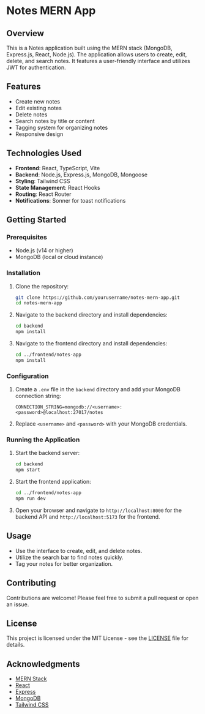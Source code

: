 # Notes MERN App

## Overview

This is a Notes application built using the MERN stack (MongoDB, Express.js, React, Node.js). The application allows users to create, edit, delete, and search notes. It features a user-friendly interface and utilizes JWT for authentication.

## Features

- Create new notes
- Edit existing notes
- Delete notes
- Search notes by title or content
- Tagging system for organizing notes
- Responsive design

## Technologies Used

- **Frontend**: React, TypeScript, Vite
- **Backend**: Node.js, Express.js, MongoDB, Mongoose
- **Styling**: Tailwind CSS
- **State Management**: React Hooks
- **Routing**: React Router
- **Notifications**: Sonner for toast notifications

## Getting Started

### Prerequisites

- Node.js (v14 or higher)
- MongoDB (local or cloud instance)

### Installation

1. Clone the repository:

   ```bash
   git clone https://github.com/yourusername/notes-mern-app.git
   cd notes-mern-app
   ```

2. Navigate to the backend directory and install dependencies:

   ```bash
   cd backend
   npm install
   ```

3. Navigate to the frontend directory and install dependencies:

   ```bash
   cd ../frontend/notes-app
   npm install
   ```

### Configuration

1. Create a `.env` file in the `backend` directory and add your MongoDB connection string:

   ```plaintext
   CONNECTION_STRING=mongodb://<username>:<password>@localhost:27017/notes
   ```

2. Replace `<username>` and `<password>` with your MongoDB credentials.

### Running the Application

1. Start the backend server:

   ```bash
   cd backend
   npm start
   ```

2. Start the frontend application:

   ```bash
   cd ../frontend/notes-app
   npm run dev
   ```

3. Open your browser and navigate to `http://localhost:8000` for the backend API and `http://localhost:5173` for the frontend.

## Usage

- Use the interface to create, edit, and delete notes.
- Utilize the search bar to find notes quickly.
- Tag your notes for better organization.

## Contributing

Contributions are welcome! Please feel free to submit a pull request or open an issue.

## License

This project is licensed under the MIT License - see the [LICENSE](LICENSE) file for details.

## Acknowledgments

- [MERN Stack](https://www.mongodb.com/mern-stack)
- [React](https://reactjs.org/)
- [Express](https://expressjs.com/)
- [MongoDB](https://www.mongodb.com/)
- [Tailwind CSS](https://tailwindcss.com/)
